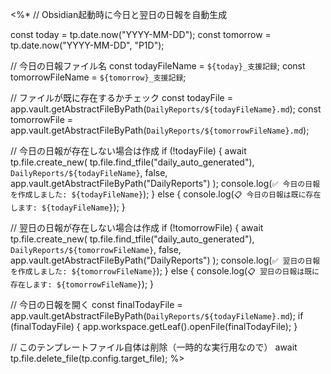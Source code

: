 <%*
// Obsidian起動時に今日と翌日の日報を自動生成

const today = tp.date.now("YYYY-MM-DD");
const tomorrow = tp.date.now("YYYY-MM-DD", "P1D");

// 今日の日報ファイル名
const todayFileName = `${today}_支援記録`;
const tomorrowFileName = `${tomorrow}_支援記録`;

// ファイルが既に存在するかチェック
const todayFile = app.vault.getAbstractFileByPath(`DailyReports/${todayFileName}.md`);
const tomorrowFile = app.vault.getAbstractFileByPath(`DailyReports/${tomorrowFileName}.md`);

// 今日の日報が存在しない場合は作成
if (!todayFile) {
    await tp.file.create_new(
        tp.file.find_tfile("daily_auto_generated"), 
        `DailyReports/${todayFileName}`,
        false,
        app.vault.getAbstractFileByPath("DailyReports")
    );
    console.log(`✅ 今日の日報を作成しました: ${todayFileName}`);
} else {
    console.log(`📋 今日の日報は既に存在します: ${todayFileName}`);
}

// 翌日の日報が存在しない場合は作成
if (!tomorrowFile) {
    await tp.file.create_new(
        tp.file.find_tfile("daily_auto_generated"), 
        `DailyReports/${tomorrowFileName}`,
        false,
        app.vault.getAbstractFileByPath("DailyReports")
    );
    console.log(`✅ 翌日の日報を作成しました: ${tomorrowFileName}`);
} else {
    console.log(`📋 翌日の日報は既に存在します: ${tomorrowFileName}`);
}

// 今日の日報を開く
const finalTodayFile = app.vault.getAbstractFileByPath(`DailyReports/${todayFileName}.md`);
if (finalTodayFile) {
    app.workspace.getLeaf().openFile(finalTodayFile);
}

// このテンプレートファイル自体は削除（一時的な実行用なので）
await tp.file.delete_file(tp.config.target_file);
%> 